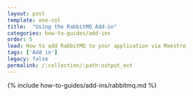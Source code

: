 ```yaml
---
layout: post
template: one-col
title:  "Using the RabbitMQ Add-in"
categories: how-to-guides/add-ins
order: 5
lead: How to add RabbitMQ to your application via Maestro
tags: ['Add in']
legacy: false
permalink: /:collection/:path:output_ext
---
```


{% include how-to-guides/add-ins/rabbitmq.md %}